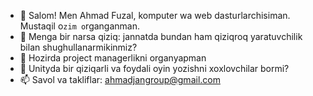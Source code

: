 - 👋 Salom! Men Ahmad Fuzal, komputer wa web dasturlarchisiman. Mustaqil o`zim o`rganganman.
- 👀 Menga bir narsa qiziq: jannatda bundan ham qiziqroq yaratuvchilik bilan shughullanarmikinmiz?
- 🌱 Hozirda project managerlikni organyapman
- 💞️ Unityda bir qiziqarli va foydali oyin yozishni xoxlovchilar bormi?
- 📫 Savol va takliflar: ahmadjangroup@gmail.com
